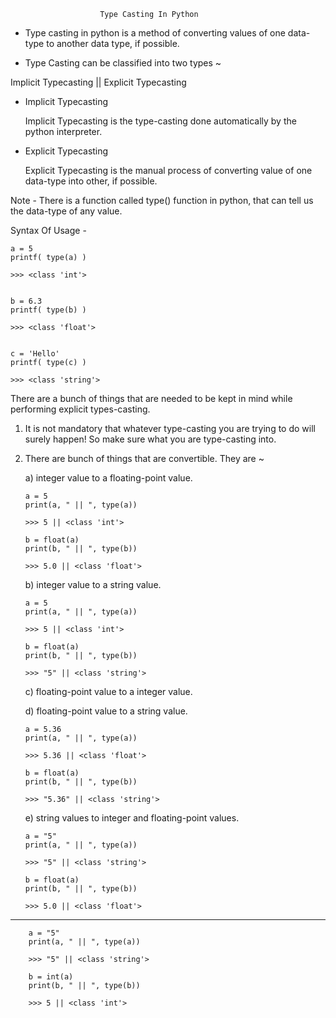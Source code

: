                         Type Casting In Python

* Type casting in python is a method of converting values of one data-type to another data type, if possible.

* Type Casting can be classified into two types ~

Implicit Typecasting || Explicit Typecasting

* Implicit Typecasting

    Implicit Typecasting is the type-casting done automatically by the python interpreter.

* Explicit Typecasting

    Explicit Typecasting is the manual process of converting value of one data-type into other, if possible.

Note - There is a function called type() function in python, that can tell us the data-type of any value.

Syntax Of Usage -

    a = 5
    printf( type(a) )

    >>> <class 'int'>


    b = 6.3
    printf( type(b) )

    >>> <class 'float'>


    c = 'Hello'
    printf( type(c) )

    >>> <class 'string'>

There are a bunch of things that are needed to be kept in mind while performing explicit types-casting.

01. It is not mandatory that whatever type-casting you are trying to do will surely happen! So make sure what you are type-casting into.

02. There are bunch of things that are convertible. They are ~

    a) integer value to a floating-point value.

        a = 5
        print(a, " || ", type(a))

        >>> 5 || <class 'int'>

        b = float(a)
        print(b, " || ", type(b))

        >>> 5.0 || <class 'float'>

    b) integer value to a string value.

        a = 5
        print(a, " || ", type(a))

        >>> 5 || <class 'int'>

        b = float(a)
        print(b, " || ", type(b))

        >>> "5" || <class 'string'>

    c) floating-point value to a integer value.

    
    d) floating-point value to a string value.
    
        a = 5.36
        print(a, " || ", type(a))

        >>> 5.36 || <class 'float'>

        b = float(a)
        print(b, " || ", type(b))

        >>> "5.36" || <class 'string'>


    e) string values to integer and floating-point values.

        a = "5"
        print(a, " || ", type(a))

        >>> "5" || <class 'string'>

        b = float(a)
        print(b, " || ", type(b))

        >>> 5.0 || <class 'float'>

---------------------------------------------------------------------

        a = "5"
        print(a, " || ", type(a))

        >>> "5" || <class 'string'>

        b = int(a)
        print(b, " || ", type(b))

        >>> 5 || <class 'int'>